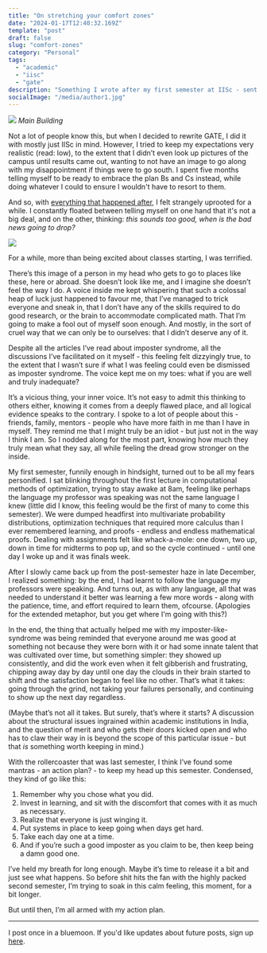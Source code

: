 ```yaml
---
title: "On stretching your comfort zones"
date: "2024-01-17T12:40:32.169Z"
template: "post"
draft: false
slug: "comfort-zones"
category: "Personal"
tags:
  - "academic"
  - "iisc"
  - "gate"
description: "Something I wrote after my first semester at IISc - sent out privately as a newsletter initially. "
socialImage: "/media/author1.jpg"
---
```



![](/media/iisc1.jpeg)
*Main Building*


Not a lot of people know this, but when I decided to rewrite GATE, I did it with mostly just IISc in mind. However, I tried to keep my expectations very realistic (read: low), to the extent that I didn’t even look up pictures of the campus until results came out, wanting to not have an image to go along with my disappointment if things were to go south. I spent five months telling myself to be ready to embrace the plan Bs and Cs instead, while doing whatever I could to ensure I wouldn't have to resort to them.

And so, with [everything that happened after](https://www.liyanasahir.in/posts/on-gate/), I felt strangely uprooted for a while. I constantly floated between telling myself on one hand that it's not a big deal, and on the other, thinking: *this sounds too good, when is the bad news going to drop?*

![](/media/iisc2.jpeg)

For a while, more than being excited about classes starting, I was terrified. 

There’s this image of a person in my head who gets to go to places like these, here or abroad. She doesn’t look like me, and I imagine she doesn’t feel the way I do. A voice inside me kept whispering that such a colossal heap of luck just happened to favour me, that I’ve managed to trick everyone and sneak in, that I don’t have any of the skills required to do good research, or the brain to accommodate complicated math. That I’m going to make a fool out of myself soon enough. And mostly, in the sort of cruel way that we can only be to ourselves: that I didn’t deserve any of it.

Despite all the articles I’ve read about imposter syndrome, all the discussions I’ve facilitated on it myself - this feeling felt dizzyingly true, to the extent that I wasn’t sure if what I was feeling could even be dismissed as imposter syndrome. The voice kept me on my toes: what if you are well and truly inadequate? 

It’s a vicious thing, your inner voice. It’s not easy to admit this thinking to others either, knowing it comes from a deeply flawed place, and all logical evidence speaks to the contrary. I spoke to a lot of people about this - friends, family, mentors - people who have more faith in me than I have in myself. They remind me that I might truly be an idiot - but just not in the way I think I am. So I nodded along for the most part, knowing how much they truly mean what they say, all while feeling the dread grow stronger on the inside.

My first semester, funnily enough in hindsight, turned out to be all my fears personified. I sat blinking throughout the first lecture in computational methods of optimization, trying to stay awake at 8am, feeling like perhaps the language my professor was speaking was not the same language I knew (little did I know, this feeling would be the first of many to come this semester). We were dumped headfirst into multivariate probability distributions, optimization techniques that required more calculus than I ever remembered learning, and proofs - endless and endless mathematical proofs. Dealing with assignments felt like whack-a-mole: one down, two up, down in time for midterms to pop up, and so the cycle continued - until one day I woke up and it was finals week. 

After I slowly came back up from the post-semester haze in late December, I realized something: by the end, I had learnt to follow the language my professors were speaking. And turns out, as with any language, all that was needed to understand it better was learning a few more words - along with the patience, time, and effort required to learn them, ofcourse. (Apologies for the extended metaphor, but you get where I'm going with this?) 

In the end, the thing that actually helped me with my imposter-like-syndrome was being reminded that everyone around me was good at something not because they were born with it or had some innate talent that was cultivated over time, but something simpler: they showed up consistently, and did the work even when it felt gibberish and frustrating, chipping away day by day until one day the clouds in their brain started to shift and the satisfaction began to feel like no other. That’s what it takes: going through the grind, not taking your failures personally, and continuing to show up the next day regardless.

(Maybe that’s not all it takes. But surely, that’s where it starts? A discussion about the structural issues ingrained within academic institutions in India, and the question of merit and who gets their doors kicked open and who has to claw their way in is beyond the scope of this particular issue - but that *is* something worth keeping in mind.)

With the rollercoaster that was last semester, I think I’ve found some mantras - an action plan? - to keep my head up this semester. Condensed, they kind of go like this: 

1. Remember why you chose what you did.
2. Invest in learning, and sit with the discomfort that comes with it as much as necessary.
3. Realize that everyone is just winging it.
4. Put systems in place to keep going when days get hard.
5. Take each day one at a time.
6. And if you’re such a good imposter as you claim to be, then keep being a damn good one.

I’ve held my breath for long enough. Maybe it’s time to release it a bit and just see what happens. So before shit hits the fan with the highly packed second semester, I’m trying to soak in this calm feeling, this moment, for a bit longer.

But until then, I’m all armed with my action plan. 

***

I post once in a bluemoon. If you'd like updates about future posts, sign up [here](https://forms.gle/ngZyP7agyeFGx3QC9).